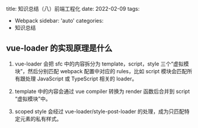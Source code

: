title: 知识总结（八）前端工程化
date: 2022-02-09
tags:

 - Webpack
  sidebar: 'auto'
  categories:
 - 知识总结

## vue-loader 的实现原理是什么

1. vue-loader 会把 sfc 中的内容拆分为 template，script，style 三个“虚拟模块”，然后分别匹配 webpack 配置中对应的 rules，比如 script 模块会匹配所有跟处理 JavaScript 或 TypeScript 相关的 loader。

2. template 中的内容会通过 vue compiler 转换为 render 函数后合并到 script “虚拟模块”中。

3. scoped style 会经过 vue-loader/style-post-loader 的处理，成为只匹配特定元素的私有样式。
